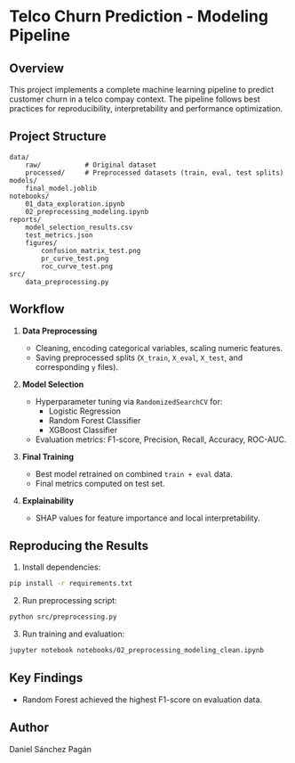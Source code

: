 # Telco Churn Prediction - Modeling Pipeline

## Overview
This project implements a complete machine learning pipeline to predict customer churn in a telco compay context. 
The pipeline follows best practices for reproducibility, interpretability and performance optimization.

## Project Structure
```
data/
    raw/           # Original dataset
    processed/     # Preprocessed datasets (train, eval, test splits)
models/
    final_model.joblib
notebooks/
    01_data_exploration.ipynb
    02_preprocessing_modeling.ipynb
reports/
    model_selection_results.csv
    test_metrics.json
    figures/
        confusion_matrix_test.png
        pr_curve_test.png
        roc_curve_test.png
src/
    data_preprocessing.py
```

## Workflow
1. **Data Preprocessing**  
   - Cleaning, encoding categorical variables, scaling numeric features.
   - Saving preprocessed splits (`X_train`, `X_eval`, `X_test`, and corresponding `y` files).

2. **Model Selection**  
   - Hyperparameter tuning via `RandomizedSearchCV` for:
     - Logistic Regression
     - Random Forest Classifier
     - XGBoost Classifier
   - Evaluation metrics: F1-score, Precision, Recall, Accuracy, ROC-AUC.

3. **Final Training**  
   - Best model retrained on combined `train + eval` data.
   - Final metrics computed on test set.

4. **Explainability**  
   - SHAP values for feature importance and local interpretability.

## Reproducing the Results
1. Install dependencies:
```bash
pip install -r requirements.txt
```
2. Run preprocessing script:
```bash
python src/preprocessing.py
```
3. Run training and evaluation:
```bash
jupyter notebook notebooks/02_preprocessing_modeling_clean.ipynb
```

## Key Findings
- Random Forest achieved the highest F1-score on evaluation data.

## Author
Daniel Sánchez Pagán
